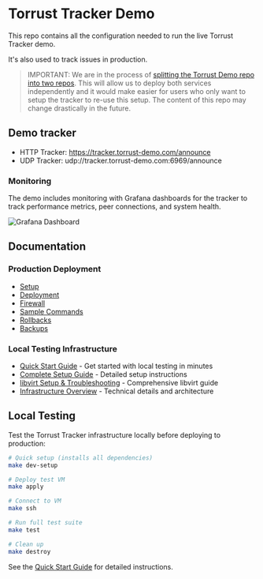 # Torrust Tracker Demo

This repo contains all the configuration needed to run the live Torrust Tracker demo.

It's also used to track issues in production.

> IMPORTANT: We are in the process of [splitting the Torrust Demo repo into
> two repos](https://github.com/torrust/torrust-demo/issues/79). This will
> allow us to deploy both services independently and it would make easier for
> users who only want to setup the tracker to re-use this setup. The content
> of this repo may change drastically in the future.

## Demo tracker

- HTTP Tracker: <https://tracker.torrust-demo.com/announce>
- UDP Tracker: udp://tracker.torrust-demo.com:6969/announce

### Monitoring

The demo includes monitoring with Grafana dashboards for the tracker to track
performance metrics, peer connections, and system health.

![Grafana Dashboard](docs/media/torrust-tracker-grafana-dashboard.png)

## Documentation

### Production Deployment

- [Setup](docs/setup.md)
- [Deployment](docs/deployment.md)
- [Firewall](docs/firewall.md)
- [Sample Commands](docs/sample_commands.md)
- [Rollbacks](docs/rollbacks.md)
- [Backups](docs/backups.md)

### Local Testing Infrastructure

- [Quick Start Guide](docs/infrastructure/quick-start.md) - Get started with
  local testing in minutes
- [Complete Setup Guide](docs/infrastructure/local-testing-setup.md) - Detailed
  setup instructions
- [libvirt Setup & Troubleshooting](docs/infrastructure/libvirt-setup.md) -
  Comprehensive libvirt guide
- [Infrastructure Overview](infrastructure/README.md) - Technical details and architecture

## Local Testing

Test the Torrust Tracker infrastructure locally before deploying to production:

```bash
# Quick setup (installs all dependencies)
make dev-setup

# Deploy test VM
make apply

# Connect to VM
make ssh

# Run full test suite
make test

# Clean up
make destroy
```

See the [Quick Start Guide](docs/infrastructure/quick-start.md) for detailed instructions.
